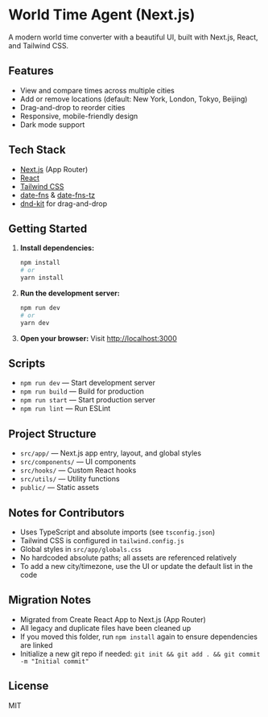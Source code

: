 # World Time Agent (Next.js)

A modern world time converter with a beautiful UI, built with Next.js, React, and Tailwind CSS.

## Features

- View and compare times across multiple cities
- Add or remove locations (default: New York, London, Tokyo, Beijing)
- Drag-and-drop to reorder cities
- Responsive, mobile-friendly design
- Dark mode support

## Tech Stack

- [Next.js](https://nextjs.org/) (App Router)
- [React](https://react.dev/)
- [Tailwind CSS](https://tailwindcss.com/)
- [date-fns](https://date-fns.org/) & [date-fns-tz](https://github.com/marnusw/date-fns-tz)
- [dnd-kit](https://dndkit.com/) for drag-and-drop

## Getting Started

1. **Install dependencies:**

   ```bash
   npm install
   # or
   yarn install
   ```

2. **Run the development server:**

   ```bash
   npm run dev
   # or
   yarn dev
   ```

3. **Open your browser:**
   Visit [http://localhost:3000](http://localhost:3000)

## Scripts

- `npm run dev` — Start development server
- `npm run build` — Build for production
- `npm run start` — Start production server
- `npm run lint` — Run ESLint

## Project Structure

- `src/app/` — Next.js app entry, layout, and global styles
- `src/components/` — UI components
- `src/hooks/` — Custom React hooks
- `src/utils/` — Utility functions
- `public/` — Static assets

## Notes for Contributors

- Uses TypeScript and absolute imports (see `tsconfig.json`)
- Tailwind CSS is configured in `tailwind.config.js`
- Global styles in `src/app/globals.css`
- No hardcoded absolute paths; all assets are referenced relatively
- To add a new city/timezone, use the UI or update the default list in the code

## Migration Notes

- Migrated from Create React App to Next.js (App Router)
- All legacy and duplicate files have been cleaned up
- If you moved this folder, run `npm install` again to ensure dependencies are linked
- Initialize a new git repo if needed: `git init && git add . && git commit -m "Initial commit"`

## License

MIT
